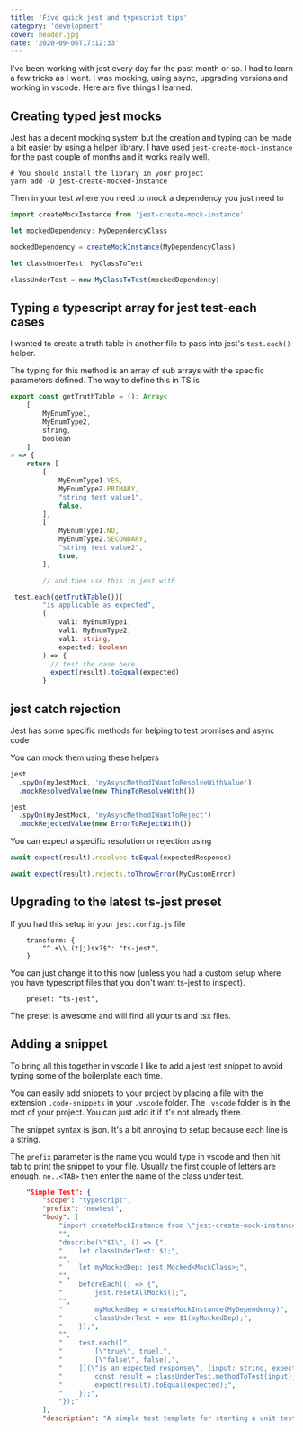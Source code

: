 ```yaml
---
title: 'Five quick jest and typescript tips'
category: 'development'
cover: header.jpg
date: '2020-09-06T17:12:33'
---
```


I've been working with jest every day for the past month or so. I had to learn a few tricks as I went. I was mocking, using async, upgrading versions and working in vscode. Here are five things I learned.

<!-- end excerpt -->

## Creating typed jest mocks

Jest has a decent mocking system but the creation and typing can be made a bit easier by using a helper library. I have used `jest-create-mock-instance` for the past couple of months and it works really well.

```shell
# You should install the library in your project
yarn add -D jest-create-mocked-instance
```

Then in your test where you need to mock a dependency you just need to

```typescript
import createMockInstance from 'jest-create-mock-instance'

let mockedDependency: MyDependencyClass

mockedDependency = createMockInstance(MyDependencyClass)

let classUnderTest: MyClassToTest

classUnderTest = new MyClassToTest(mockedDependency)
```

## Typing a typescript array for jest test-each cases

I wanted to create a truth table in another file to pass into jest's `test.each()` helper.

The typing for this method is an array of sub arrays with the specific parameters defined. The way to define this in TS is

```typescript
export const getTruthTable = (): Array<
    [
        MyEnumType1,
        MyEnumType2,
        string,
        boolean
    ]
> => {
    return [
        [
            MyEnumType1.YES,
            MyEnumType2.PRIMARY,
            "string test value1",
            false,
        ],
        [
            MyEnumType1.NO,
            MyEnumType2.SECONDARY,
            "string test value2",
            true,
        ],

        // and then use this in jest with

 test.each(getTruthTable())(
        "is applicable as expected",
        (
            val1: MyEnumType1,
            val1: MyEnumType2,
            val1: string,
            expected: boolean
        ) => {
          // test the case here
          expect(result).toEqual(expected)
        }
```

## jest catch rejection

Jest has some specific methods for helping to test promises and async code

You can mock them using these helpers

```typescript
jest
  .spyOn(myJestMock, 'myAsyncMethodIWantToResolveWithValue')
  .mockResolvedValue(new ThingToResolveWith())
```

```typescript
jest
  .spyOn(myJestMock, 'myAsyncMethodIWantToReject')
  .mockRejectedValue(new ErrorToRejectWith())
```

You can expect a specific resolution or rejection using

```typescript
await expect(result).resolves.toEqual(expectedResponse)
```

```typescript
await expect(result).rejects.toThrowError(MyCustomError)
```

## Upgrading to the latest ts-jest preset

If you had this setup in your `jest.config.js` file

```
    transform: {
        "^.+\\.(t|j)sx?$": "ts-jest",
    }
```

You can just change it to this now (unless you had a custom setup where you have typescript files that you don't want ts-jest to inspect).

```
    preset: "ts-jest",
```

The preset is awesome and will find all your ts and tsx files.

## Adding a snippet

To bring all this together in vscode I like to add a jest test snippet to avoid typing some of the boilerplate each time.

You can easily add snippets to your project by placing a file with the extension `.code-snippets` in your `.vscode` folder. The `.vscode` folder is in the root of your project. You can just add it if it's not already there.

The snippet syntax is json. It's a bit annoying to setup because each line is a string.

The `prefix` parameter is the name you would type in vscode and then hit tab to print the snippet to your file. Usually the first couple of letters are enough. `ne..<TAB>` then enter the name of the class under test.

```json
    "Simple Test": {
        "scope": "typescript",
        "prefix": "newtest",
        "body": [
            "import createMockInstance from \"jest-create-mock-instance\";",
            "",
            "describe(\"$1\", () => {",
            "    let classUnderTest: $1;",
            "",
            "    let myMockedDep: jest.Mocked<MockClass>;",
            "",
            "    beforeEach(() => {",
            "        jest.resetAllMocks();",
            "",
            "        myMockedDep = createMockInstance(MyDependency)",
            "        classUnderTest = new $1(myMockedDep);",
            "    });",
            "",
            "    test.each([",
            "        [\"true\", true],",
            "        [\"false\", false],",
            "    ])(\"is an expected response\", (input: string, expected: boolean) => {",
            "        const result = classUnderTest.methodToTest(input);",
            "        expect(result).toEqual(expected);",
            "    });",
            "});"
        ],
        "description": "A simple test template for starting a unit test"
```
